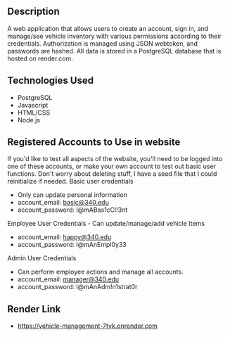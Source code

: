 ## Description
A web application that allows users to create an account, sign in, and manage/see vehicle inventory with various permissions according to their credentials. 
Authorization is managed using JSON webtoken, and passwords are hashed. 
All data is stored in a PostgreSQL database that is hosted on render.com. 

## Technologies Used
 - PostgreSQL
 - Javascript
 - HTML/CSS
 - Node.js

## Registered Accounts to Use in website
If you'd like to test all aspects of the website, you'll need to be logged into one of these accounts, or make your own account to test out basic user functions. Don't worry about deleting stuff, I have a seed file that I could reinitialize if needed.
Basic user credentials 
- Only can update personal information
- account_email: basic@340.edu
- account_password: I@mABas1cCl!3nt

Employee User Credentials - Can update/manage/add vehicle Items
- account_email: happy@340.edu
- account_password: I@mAnEmpl0y33

Admin User Credentials
- Can perform employee actions and manage all accounts.
- account_email: manager@340.edu
- account_password: I@mAnAdm!n1strat0r

## Render Link
- https://vehicle-management-7tvk.onrender.com
